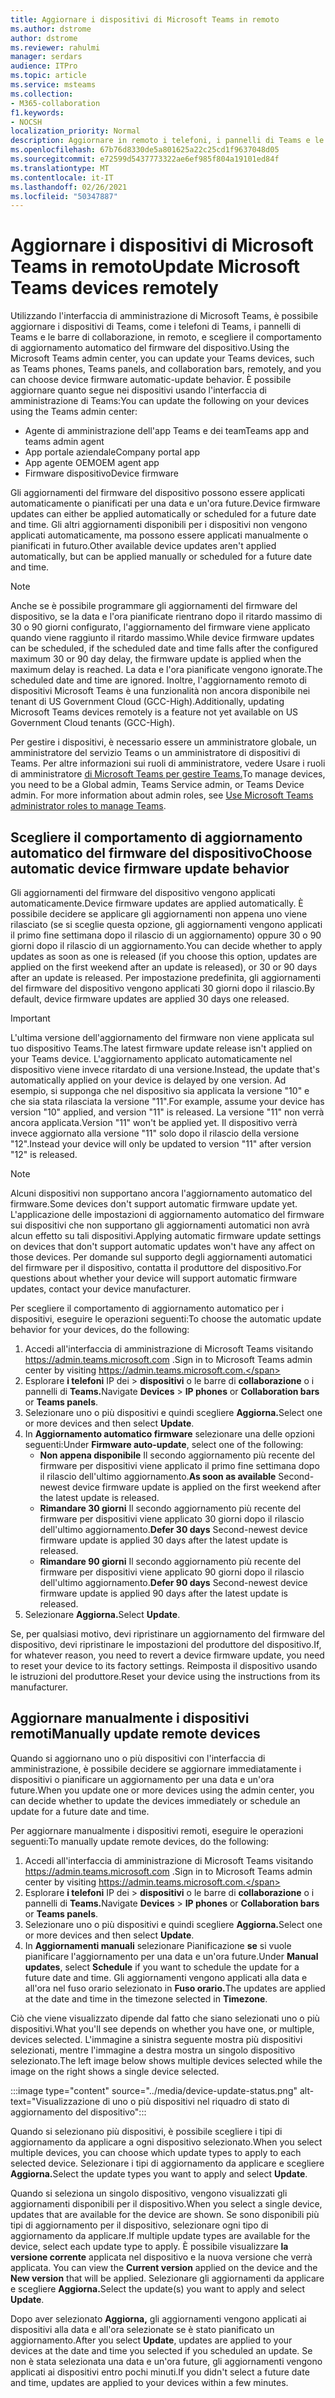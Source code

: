 ```yaml
---
title: Aggiornare i dispositivi di Microsoft Teams in remoto
ms.author: dstrome
author: dstrome
ms.reviewer: rahulmi
manager: serdars
audience: ITPro
ms.topic: article
ms.service: msteams
ms.collection:
- M365-collaboration
f1.keywords:
- NOCSH
localization_priority: Normal
description: Aggiornare in remoto i telefoni, i pannelli di Teams e le barre di collaborazione di Microsoft Teams usando l'interfaccia di amministrazione di Teams
ms.openlocfilehash: 67b76d8330de5a801625a22c25cd1f9637048d05
ms.sourcegitcommit: e72599d5437773322ae6ef985f804a19101ed84f
ms.translationtype: MT
ms.contentlocale: it-IT
ms.lasthandoff: 02/26/2021
ms.locfileid: "50347887"
---
```

# <a name="update-microsoft-teams-devices-remotely"></a><span data-ttu-id="5084e-103">Aggiornare i dispositivi di Microsoft Teams in remoto</span><span class="sxs-lookup"><span data-stu-id="5084e-103">Update Microsoft Teams devices remotely</span></span>

<span data-ttu-id="5084e-104">Utilizzando l'interfaccia di amministrazione di Microsoft Teams, è possibile aggiornare i dispositivi di Teams, come i telefoni di Teams, i pannelli di Teams e le barre di collaborazione, in remoto, e scegliere il comportamento di aggiornamento automatico del firmware del dispositivo.</span><span class="sxs-lookup"><span data-stu-id="5084e-104">Using the Microsoft Teams admin center, you can update your Teams devices, such as Teams phones, Teams panels, and collaboration bars, remotely, and you can choose device firmware automatic-update behavior.</span></span> <span data-ttu-id="5084e-105">È possibile aggiornare quanto segue nei dispositivi usando l'interfaccia di amministrazione di Teams:</span><span class="sxs-lookup"><span data-stu-id="5084e-105">You can update the following on your devices using the Teams admin center:</span></span>

- <span data-ttu-id="5084e-106">Agente di amministrazione dell'app Teams e dei team</span><span class="sxs-lookup"><span data-stu-id="5084e-106">Teams app and teams admin agent</span></span>
- <span data-ttu-id="5084e-107">App portale aziendale</span><span class="sxs-lookup"><span data-stu-id="5084e-107">Company portal app</span></span>
- <span data-ttu-id="5084e-108">App agente OEM</span><span class="sxs-lookup"><span data-stu-id="5084e-108">OEM agent app</span></span>
- <span data-ttu-id="5084e-109">Firmware dispositivo</span><span class="sxs-lookup"><span data-stu-id="5084e-109">Device firmware</span></span>

<span data-ttu-id="5084e-110">Gli aggiornamenti del firmware del dispositivo possono essere applicati automaticamente o pianificati per una data e un'ora future.</span><span class="sxs-lookup"><span data-stu-id="5084e-110">Device firmware updates can either be applied automatically or scheduled for a future date and time.</span></span> <span data-ttu-id="5084e-111">Gli altri aggiornamenti disponibili per i dispositivi non vengono applicati automaticamente, ma possono essere applicati manualmente o pianificati in futuro.</span><span class="sxs-lookup"><span data-stu-id="5084e-111">Other available device updates aren't applied automatically, but can be applied manually or scheduled for a future date and time.</span></span>

> [!NOTE]
> <span data-ttu-id="5084e-112">Anche se è possibile programmare gli aggiornamenti del firmware del dispositivo, se la data e l'ora pianificate rientrano dopo il ritardo massimo di 30 o 90 giorni configurato, l'aggiornamento del firmware viene applicato quando viene raggiunto il ritardo massimo.</span><span class="sxs-lookup"><span data-stu-id="5084e-112">While device firmware updates can be scheduled, if the scheduled date and time falls after the configured maximum 30 or 90 day delay, the firmware update is applied when the maximum delay is reached.</span></span> <span data-ttu-id="5084e-113">La data e l'ora pianificate vengono ignorate.</span><span class="sxs-lookup"><span data-stu-id="5084e-113">The scheduled date and time are ignored.</span></span> <span data-ttu-id="5084e-114">Inoltre, l'aggiornamento remoto di dispositivi Microsoft Teams è una funzionalità non ancora disponibile nei tenant di US Government Cloud (GCC-High).</span><span class="sxs-lookup"><span data-stu-id="5084e-114">Additionally, updating Microsoft Teams devices remotely is a feature not yet available on US Government Cloud tenants (GCC-High).</span></span>

<span data-ttu-id="5084e-115">Per gestire i dispositivi, è necessario essere un amministratore globale, un amministratore del servizio Teams o un amministratore di dispositivi di Teams. Per altre informazioni sui ruoli di amministratore, vedere Usare i ruoli di amministratore [di Microsoft Teams per gestire Teams.](../using-admin-roles.md)</span><span class="sxs-lookup"><span data-stu-id="5084e-115">To manage devices, you need to be a Global admin, Teams Service admin, or Teams Device admin. For more information about admin roles, see [Use Microsoft Teams administrator roles to manage Teams](../using-admin-roles.md).</span></span>

## <a name="choose-automatic-device-firmware-update-behavior"></a><span data-ttu-id="5084e-116">Scegliere il comportamento di aggiornamento automatico del firmware del dispositivo</span><span class="sxs-lookup"><span data-stu-id="5084e-116">Choose automatic device firmware update behavior</span></span>

<span data-ttu-id="5084e-117">Gli aggiornamenti del firmware del dispositivo vengono applicati automaticamente.</span><span class="sxs-lookup"><span data-stu-id="5084e-117">Device firmware updates are applied automatically.</span></span> <span data-ttu-id="5084e-118">È possibile decidere se applicare gli aggiornamenti non appena uno viene rilasciato (se si sceglie questa opzione, gli aggiornamenti vengono applicati il primo fine settimana dopo il rilascio di un aggiornamento) oppure 30 o 90 giorni dopo il rilascio di un aggiornamento.</span><span class="sxs-lookup"><span data-stu-id="5084e-118">You can decide whether to apply updates as soon as one is released (if you choose this option, updates are applied on the first weekend after an update is released), or 30 or 90 days after an update is released.</span></span> <span data-ttu-id="5084e-119">Per impostazione predefinita, gli aggiornamenti del firmware del dispositivo vengono applicati 30 giorni dopo il rilascio.</span><span class="sxs-lookup"><span data-stu-id="5084e-119">By default, device firmware updates are applied 30 days one released.</span></span>

> [!IMPORTANT]
> <span data-ttu-id="5084e-120">L'ultima versione dell'aggiornamento del firmware non viene applicata sul tuo dispositivo Teams.</span><span class="sxs-lookup"><span data-stu-id="5084e-120">The latest firmware update release isn't applied on your Teams device.</span></span> <span data-ttu-id="5084e-121">L'aggiornamento applicato automaticamente nel dispositivo viene invece ritardato di una versione.</span><span class="sxs-lookup"><span data-stu-id="5084e-121">Instead, the update that's automatically applied on your device is delayed by one version.</span></span> <span data-ttu-id="5084e-122">Ad esempio, si supponga che nel dispositivo sia applicata la versione "10" e che sia stata rilasciata la versione "11".</span><span class="sxs-lookup"><span data-stu-id="5084e-122">For example, assume your device has version "10" applied, and version "11" is released.</span></span> <span data-ttu-id="5084e-123">La versione "11" non verrà ancora applicata.</span><span class="sxs-lookup"><span data-stu-id="5084e-123">Version "11" won't be applied yet.</span></span> <span data-ttu-id="5084e-124">Il dispositivo verrà invece aggiornato alla versione "11" solo dopo il rilascio della versione "12".</span><span class="sxs-lookup"><span data-stu-id="5084e-124">Instead your device will only be updated to version "11" after version "12" is released.</span></span>

> [!NOTE]
> <span data-ttu-id="5084e-125">Alcuni dispositivi non supportano ancora l'aggiornamento automatico del firmware.</span><span class="sxs-lookup"><span data-stu-id="5084e-125">Some devices don't support automatic firmware update yet.</span></span> <span data-ttu-id="5084e-126">L'applicazione delle impostazioni di aggiornamento automatico del firmware sui dispositivi che non supportano gli aggiornamenti automatici non avrà alcun effetto su tali dispositivi.</span><span class="sxs-lookup"><span data-stu-id="5084e-126">Applying automatic firmware update settings on devices that don't support automatic updates won't have any affect on those devices.</span></span> <span data-ttu-id="5084e-127">Per domande sul supporto degli aggiornamenti automatici del firmware per il dispositivo, contatta il produttore del dispositivo.</span><span class="sxs-lookup"><span data-stu-id="5084e-127">For questions about whether your device will support automatic firmware updates, contact your device manufacturer.</span></span>

<span data-ttu-id="5084e-128">Per scegliere il comportamento di aggiornamento automatico per i dispositivi, eseguire le operazioni seguenti:</span><span class="sxs-lookup"><span data-stu-id="5084e-128">To choose the automatic update behavior for your devices, do the following:</span></span>

1. <span data-ttu-id="5084e-129">Accedi all'interfaccia di amministrazione di Microsoft Teams visitando https://admin.teams.microsoft.com .</span><span class="sxs-lookup"><span data-stu-id="5084e-129">Sign in to Microsoft Teams admin center by visiting https://admin.teams.microsoft.com.</span></span>
2. <span data-ttu-id="5084e-130">Esplorare **i telefoni** IP dei  >  **dispositivi** o le barre di **collaborazione** o i pannelli di **Teams.**</span><span class="sxs-lookup"><span data-stu-id="5084e-130">Navigate **Devices** > **IP phones** or **Collaboration bars** or **Teams panels**.</span></span>
3. <span data-ttu-id="5084e-131">Selezionare uno o più dispositivi e quindi scegliere **Aggiorna.**</span><span class="sxs-lookup"><span data-stu-id="5084e-131">Select one or more devices and then select **Update**.</span></span>
4. <span data-ttu-id="5084e-132">In **Aggiornamento automatico firmware** selezionare una delle opzioni seguenti:</span><span class="sxs-lookup"><span data-stu-id="5084e-132">Under **Firmware auto-update**, select one of the following:</span></span>
    - <span data-ttu-id="5084e-133">**Non appena disponibile** Il secondo aggiornamento più recente del firmware per dispositivi viene applicato il primo fine settimana dopo il rilascio dell'ultimo aggiornamento.</span><span class="sxs-lookup"><span data-stu-id="5084e-133">**As soon as available** Second-newest device firmware update is applied on the first weekend after the latest update is released.</span></span>
    - <span data-ttu-id="5084e-134">**Rimandare 30 giorni** Il secondo aggiornamento più recente del firmware per dispositivi viene applicato 30 giorni dopo il rilascio dell'ultimo aggiornamento.</span><span class="sxs-lookup"><span data-stu-id="5084e-134">**Defer 30 days** Second-newest device firmware update is applied 30 days after the latest update is released.</span></span>
    - <span data-ttu-id="5084e-135">**Rimandare 90 giorni** Il secondo aggiornamento più recente del firmware per dispositivi viene applicato 90 giorni dopo il rilascio dell'ultimo aggiornamento.</span><span class="sxs-lookup"><span data-stu-id="5084e-135">**Defer 90 days** Second-newest device firmware update is applied 90 days after the latest update is released.</span></span>
5. <span data-ttu-id="5084e-136">Selezionare **Aggiorna.**</span><span class="sxs-lookup"><span data-stu-id="5084e-136">Select **Update**.</span></span>

<span data-ttu-id="5084e-137">Se, per qualsiasi motivo, devi ripristinare un aggiornamento del firmware del dispositivo, devi ripristinare le impostazioni del produttore del dispositivo.</span><span class="sxs-lookup"><span data-stu-id="5084e-137">If, for whatever reason, you need to revert a device firmware update, you need to reset your device to its factory settings.</span></span> <span data-ttu-id="5084e-138">Reimposta il dispositivo usando le istruzioni del produttore.</span><span class="sxs-lookup"><span data-stu-id="5084e-138">Reset your device using the instructions from its manufacturer.</span></span>  

## <a name="manually-update-remote-devices"></a><span data-ttu-id="5084e-139">Aggiornare manualmente i dispositivi remoti</span><span class="sxs-lookup"><span data-stu-id="5084e-139">Manually update remote devices</span></span>

<span data-ttu-id="5084e-140">Quando si aggiornano uno o più dispositivi con l'interfaccia di amministrazione, è possibile decidere se aggiornare immediatamente i dispositivi o pianificare un aggiornamento per una data e un'ora future.</span><span class="sxs-lookup"><span data-stu-id="5084e-140">When you update one or more devices using the admin center, you can decide whether to update the devices immediately or schedule an update for a future date and time.</span></span>

<span data-ttu-id="5084e-141">Per aggiornare manualmente i dispositivi remoti, eseguire le operazioni seguenti:</span><span class="sxs-lookup"><span data-stu-id="5084e-141">To manually update remote devices, do the following:</span></span>

1. <span data-ttu-id="5084e-142">Accedi all'interfaccia di amministrazione di Microsoft Teams visitando https://admin.teams.microsoft.com .</span><span class="sxs-lookup"><span data-stu-id="5084e-142">Sign in to Microsoft Teams admin center by visiting https://admin.teams.microsoft.com.</span></span>
2. <span data-ttu-id="5084e-143">Esplorare **i telefoni** IP dei  >  **dispositivi** o le barre di **collaborazione** o i pannelli di **Teams.**</span><span class="sxs-lookup"><span data-stu-id="5084e-143">Navigate  **Devices** > **IP phones** or **Collaboration bars** or **Teams panels**.</span></span>
3. <span data-ttu-id="5084e-144">Selezionare uno o più dispositivi e quindi scegliere **Aggiorna.**</span><span class="sxs-lookup"><span data-stu-id="5084e-144">Select one or more devices and then select **Update**.</span></span>
4. <span data-ttu-id="5084e-145">In **Aggiornamenti manuali** selezionare Pianificazione **se** si vuole pianificare l'aggiornamento per una data e un'ora future.</span><span class="sxs-lookup"><span data-stu-id="5084e-145">Under **Manual updates**, select **Schedule** if you want to schedule the update for a future date and time.</span></span> <span data-ttu-id="5084e-146">Gli aggiornamenti vengono applicati alla data e all'ora nel fuso orario selezionato in **Fuso orario.**</span><span class="sxs-lookup"><span data-stu-id="5084e-146">The updates are applied at the date and time in the timezone selected in **Timezone**.</span></span>

<span data-ttu-id="5084e-147">Ciò che viene visualizzato dipende dal fatto che siano selezionati uno o più dispositivi.</span><span class="sxs-lookup"><span data-stu-id="5084e-147">What you'll see depends on whether you have one, or multiple, devices selected.</span></span> <span data-ttu-id="5084e-148">L'immagine a sinistra seguente mostra più dispositivi selezionati, mentre l'immagine a destra mostra un singolo dispositivo selezionato.</span><span class="sxs-lookup"><span data-stu-id="5084e-148">The left image below shows multiple devices selected while the image on the right shows a single device selected.</span></span>

:::image type="content" source="../media/device-update-status.png" alt-text="Visualizzazione di uno o più dispositivi nel riquadro di stato di aggiornamento del dispositivo":::

<span data-ttu-id="5084e-150">Quando si selezionano più dispositivi, è possibile scegliere i tipi di aggiornamento da applicare a ogni dispositivo selezionato.</span><span class="sxs-lookup"><span data-stu-id="5084e-150">When you select multiple devices, you can choose which update types to apply to each selected device.</span></span> <span data-ttu-id="5084e-151">Selezionare i tipi di aggiornamento da applicare e scegliere **Aggiorna.**</span><span class="sxs-lookup"><span data-stu-id="5084e-151">Select the update types you want to apply and select **Update**.</span></span>

<span data-ttu-id="5084e-152">Quando si seleziona un singolo dispositivo, vengono visualizzati gli aggiornamenti disponibili per il dispositivo.</span><span class="sxs-lookup"><span data-stu-id="5084e-152">When you select a single device, updates that are available for the device are shown.</span></span> <span data-ttu-id="5084e-153">Se sono disponibili più tipi di aggiornamento per il dispositivo, selezionare ogni tipo di aggiornamento da applicare.</span><span class="sxs-lookup"><span data-stu-id="5084e-153">If multiple update types are available for the device, select each update type to apply.</span></span> <span data-ttu-id="5084e-154">È possibile visualizzare **la versione corrente** applicata nel dispositivo e la nuova versione che verrà applicata. </span><span class="sxs-lookup"><span data-stu-id="5084e-154">You can view the **Current version** applied on the device and the **New version** that will be applied.</span></span> <span data-ttu-id="5084e-155">Selezionare gli aggiornamenti da applicare e scegliere **Aggiorna.**</span><span class="sxs-lookup"><span data-stu-id="5084e-155">Select the update(s) you want to apply and select **Update**.</span></span>

<span data-ttu-id="5084e-156">Dopo aver selezionato **Aggiorna,** gli aggiornamenti vengono applicati ai dispositivi alla data e all'ora selezionate se è stato pianificato un aggiornamento.</span><span class="sxs-lookup"><span data-stu-id="5084e-156">After you select **Update**, updates are applied to your devices at the date and time you selected if you scheduled an update.</span></span> <span data-ttu-id="5084e-157">Se non è stata selezionata una data e un'ora future, gli aggiornamenti vengono applicati ai dispositivi entro pochi minuti.</span><span class="sxs-lookup"><span data-stu-id="5084e-157">If you didn't select a future date and time, updates are applied to your devices within a few minutes.</span></span>
